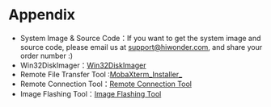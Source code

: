 # Appendix

* System Image & Source Code：If you want to get the system image and source code, please email us at support@hiwonder.com, and share your order number :)
* Win32DiskImager：[Win32DiskImager](https://drive.google.com/drive/folders/1pjrw5wZYmcZ_MFzFerkVGyRtWTe8ym9D?usp=sharing)
* Remote File Transfer Tool :[MobaXterm_Installer_](https://drive.google.com/file/d/1gaoqykfmeAjk0peej_xvjfLet18SbcFT/view?usp=sharing)
* Remote Connection Tool：[Remote Connection Tool](https://drive.google.com/file/d/1BZWQkampME1ObdsrY1pj4DnSFaccysl2/view?usp=sharing)
* Image Flashing Tool：[Image Flashing Tool](https://drive.google.com/file/d/1RSA7sXhYPKgBM9H4gLxcJYfRj-DkaTbC/view?usp=sharing)